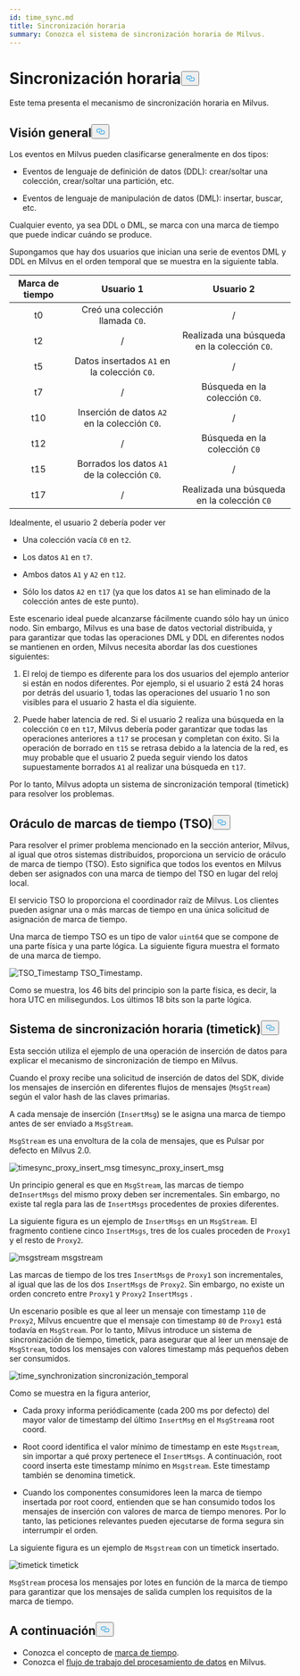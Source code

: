 ```yaml
---
id: time_sync.md
title: Sincronización horaria
summary: Conozca el sistema de sincronización horaria de Milvus.
---
```

<h1 id="Time-Synchronization" class="common-anchor-header">Sincronización horaria<button data-href="#Time-Synchronization" class="anchor-icon" translate="no">
      <svg translate="no"
        aria-hidden="true"
        focusable="false"
        height="20"
        version="1.1"
        viewBox="0 0 16 16"
        width="16"
      >
        <path
          fill="#0092E4"
          fill-rule="evenodd"
          d="M4 9h1v1H4c-1.5 0-3-1.69-3-3.5S2.55 3 4 3h4c1.45 0 3 1.69 3 3.5 0 1.41-.91 2.72-2 3.25V8.59c.58-.45 1-1.27 1-2.09C10 5.22 8.98 4 8 4H4c-.98 0-2 1.22-2 2.5S3 9 4 9zm9-3h-1v1h1c1 0 2 1.22 2 2.5S13.98 12 13 12H9c-.98 0-2-1.22-2-2.5 0-.83.42-1.64 1-2.09V6.25c-1.09.53-2 1.84-2 3.25C6 11.31 7.55 13 9 13h4c1.45 0 3-1.69 3-3.5S14.5 6 13 6z"
        ></path>
      </svg>
    </button></h1><p>Este tema presenta el mecanismo de sincronización horaria en Milvus.</p>
<h2 id="Overview" class="common-anchor-header">Visión general<button data-href="#Overview" class="anchor-icon" translate="no">
      <svg translate="no"
        aria-hidden="true"
        focusable="false"
        height="20"
        version="1.1"
        viewBox="0 0 16 16"
        width="16"
      >
        <path
          fill="#0092E4"
          fill-rule="evenodd"
          d="M4 9h1v1H4c-1.5 0-3-1.69-3-3.5S2.55 3 4 3h4c1.45 0 3 1.69 3 3.5 0 1.41-.91 2.72-2 3.25V8.59c.58-.45 1-1.27 1-2.09C10 5.22 8.98 4 8 4H4c-.98 0-2 1.22-2 2.5S3 9 4 9zm9-3h-1v1h1c1 0 2 1.22 2 2.5S13.98 12 13 12H9c-.98 0-2-1.22-2-2.5 0-.83.42-1.64 1-2.09V6.25c-1.09.53-2 1.84-2 3.25C6 11.31 7.55 13 9 13h4c1.45 0 3-1.69 3-3.5S14.5 6 13 6z"
        ></path>
      </svg>
    </button></h2><p>Los eventos en Milvus pueden clasificarse generalmente en dos tipos:</p>
<ul>
<li><p>Eventos de lenguaje de definición de datos (DDL): crear/soltar una colección, crear/soltar una partición, etc.</p></li>
<li><p>Eventos de lenguaje de manipulación de datos (DML): insertar, buscar, etc.</p></li>
</ul>
<p>Cualquier evento, ya sea DDL o DML, se marca con una marca de tiempo que puede indicar cuándo se produce.</p>
<p>Supongamos que hay dos usuarios que inician una serie de eventos DML y DDL en Milvus en el orden temporal que se muestra en la siguiente tabla.</p>
<table>
<thead>
<tr><th style="text-align:center">Marca de tiempo</th><th style="text-align:center">Usuario 1</th><th style="text-align:center">Usuario 2</th></tr>
</thead>
<tbody>
<tr><td style="text-align:center">t0</td><td style="text-align:center">Creó una colección llamada <code translate="no">C0</code>.</td><td style="text-align:center">/</td></tr>
<tr><td style="text-align:center">t2</td><td style="text-align:center">/</td><td style="text-align:center">Realizada una búsqueda en la colección <code translate="no">C0</code>.</td></tr>
<tr><td style="text-align:center">t5</td><td style="text-align:center">Datos insertados <code translate="no">A1</code> en la colección <code translate="no">C0</code>.</td><td style="text-align:center">/</td></tr>
<tr><td style="text-align:center">t7</td><td style="text-align:center">/</td><td style="text-align:center">Búsqueda en la colección <code translate="no">C0</code>.</td></tr>
<tr><td style="text-align:center">t10</td><td style="text-align:center">Inserción de datos <code translate="no">A2</code> en la colección <code translate="no">C0</code>.</td><td style="text-align:center">/</td></tr>
<tr><td style="text-align:center">t12</td><td style="text-align:center">/</td><td style="text-align:center">Búsqueda en la colección <code translate="no">C0</code></td></tr>
<tr><td style="text-align:center">t15</td><td style="text-align:center">Borrados los datos <code translate="no">A1</code> de la colección <code translate="no">C0</code>.</td><td style="text-align:center">/</td></tr>
<tr><td style="text-align:center">t17</td><td style="text-align:center">/</td><td style="text-align:center">Realizada una búsqueda en la colección <code translate="no">C0</code></td></tr>
</tbody>
</table>
<p>Idealmente, el usuario 2 debería poder ver</p>
<ul>
<li><p>Una colección vacía <code translate="no">C0</code> en <code translate="no">t2</code>.</p></li>
<li><p>Los datos <code translate="no">A1</code> en <code translate="no">t7</code>.</p></li>
<li><p>Ambos datos <code translate="no">A1</code> y <code translate="no">A2</code> en <code translate="no">t12</code>.</p></li>
<li><p>Sólo los datos <code translate="no">A2</code> en <code translate="no">t17</code> (ya que los datos <code translate="no">A1</code> se han eliminado de la colección antes de este punto).</p></li>
</ul>
<p>Este escenario ideal puede alcanzarse fácilmente cuando sólo hay un único nodo. Sin embargo, Milvus es una base de datos vectorial distribuida, y para garantizar que todas las operaciones DML y DDL en diferentes nodos se mantienen en orden, Milvus necesita abordar las dos cuestiones siguientes:</p>
<ol>
<li><p>El reloj de tiempo es diferente para los dos usuarios del ejemplo anterior si están en nodos diferentes. Por ejemplo, si el usuario 2 está 24 horas por detrás del usuario 1, todas las operaciones del usuario 1 no son visibles para el usuario 2 hasta el día siguiente.</p></li>
<li><p>Puede haber latencia de red. Si el usuario 2 realiza una búsqueda en la colección <code translate="no">C0</code> en <code translate="no">t17</code>, Milvus debería poder garantizar que todas las operaciones anteriores a <code translate="no">t17</code> se procesan y completan con éxito. Si la operación de borrado en <code translate="no">t15</code> se retrasa debido a la latencia de la red, es muy probable que el usuario 2 pueda seguir viendo los datos supuestamente borrados <code translate="no">A1</code> al realizar una búsqueda en <code translate="no">t17</code>.</p></li>
</ol>
<p>Por lo tanto, Milvus adopta un sistema de sincronización temporal (timetick) para resolver los problemas.</p>
<h2 id="Timestamp-oracle-TSO" class="common-anchor-header">Oráculo de marcas de tiempo (TSO)<button data-href="#Timestamp-oracle-TSO" class="anchor-icon" translate="no">
      <svg translate="no"
        aria-hidden="true"
        focusable="false"
        height="20"
        version="1.1"
        viewBox="0 0 16 16"
        width="16"
      >
        <path
          fill="#0092E4"
          fill-rule="evenodd"
          d="M4 9h1v1H4c-1.5 0-3-1.69-3-3.5S2.55 3 4 3h4c1.45 0 3 1.69 3 3.5 0 1.41-.91 2.72-2 3.25V8.59c.58-.45 1-1.27 1-2.09C10 5.22 8.98 4 8 4H4c-.98 0-2 1.22-2 2.5S3 9 4 9zm9-3h-1v1h1c1 0 2 1.22 2 2.5S13.98 12 13 12H9c-.98 0-2-1.22-2-2.5 0-.83.42-1.64 1-2.09V6.25c-1.09.53-2 1.84-2 3.25C6 11.31 7.55 13 9 13h4c1.45 0 3-1.69 3-3.5S14.5 6 13 6z"
        ></path>
      </svg>
    </button></h2><p>Para resolver el primer problema mencionado en la sección anterior, Milvus, al igual que otros sistemas distribuidos, proporciona un servicio de oráculo de marca de tiempo (TSO). Esto significa que todos los eventos en Milvus deben ser asignados con una marca de tiempo del TSO en lugar del reloj local.</p>
<p>El servicio TSO lo proporciona el coordinador raíz de Milvus. Los clientes pueden asignar una o más marcas de tiempo en una única solicitud de asignación de marca de tiempo.</p>
<p>Una marca de tiempo TSO es un tipo de valor <code translate="no">uint64</code> que se compone de una parte física y una parte lógica. La siguiente figura muestra el formato de una marca de tiempo.</p>
<p>
  
   <span class="img-wrapper"> <img translate="no" src="/docs/v2.5.x/assets/TSO_Timestamp.png" alt="TSO_Timestamp" class="doc-image" id="tso_timestamp" />
   </span> <span class="img-wrapper"> <span>TSO_Timestamp</span>. </span></p>
<p>Como se muestra, los 46 bits del principio son la parte física, es decir, la hora UTC en milisegundos. Los últimos 18 bits son la parte lógica.</p>
<h2 id="Time-synchronization-system-timetick" class="common-anchor-header">Sistema de sincronización horaria (timetick)<button data-href="#Time-synchronization-system-timetick" class="anchor-icon" translate="no">
      <svg translate="no"
        aria-hidden="true"
        focusable="false"
        height="20"
        version="1.1"
        viewBox="0 0 16 16"
        width="16"
      >
        <path
          fill="#0092E4"
          fill-rule="evenodd"
          d="M4 9h1v1H4c-1.5 0-3-1.69-3-3.5S2.55 3 4 3h4c1.45 0 3 1.69 3 3.5 0 1.41-.91 2.72-2 3.25V8.59c.58-.45 1-1.27 1-2.09C10 5.22 8.98 4 8 4H4c-.98 0-2 1.22-2 2.5S3 9 4 9zm9-3h-1v1h1c1 0 2 1.22 2 2.5S13.98 12 13 12H9c-.98 0-2-1.22-2-2.5 0-.83.42-1.64 1-2.09V6.25c-1.09.53-2 1.84-2 3.25C6 11.31 7.55 13 9 13h4c1.45 0 3-1.69 3-3.5S14.5 6 13 6z"
        ></path>
      </svg>
    </button></h2><p>Esta sección utiliza el ejemplo de una operación de inserción de datos para explicar el mecanismo de sincronización de tiempo en Milvus.</p>
<p>Cuando el proxy recibe una solicitud de inserción de datos del SDK, divide los mensajes de inserción en diferentes flujos de mensajes (<code translate="no">MsgStream</code>) según el valor hash de las claves primarias.</p>
<p>A cada mensaje de inserción (<code translate="no">InsertMsg</code>) se le asigna una marca de tiempo antes de ser enviado a <code translate="no">MsgStream</code>.</p>
<div class="alert note">
  <code translate="no">MsgStream</code> es una envoltura de la cola de mensajes, que es Pulsar por defecto en Milvus 2.0.</div>
<p>
  
   <span class="img-wrapper"> <img translate="no" src="/docs/v2.5.x/assets/timesync_proxy_insert_msg.png" alt="timesync_proxy_insert_msg" class="doc-image" id="timesync_proxy_insert_msg" />
   </span> <span class="img-wrapper"> <span>timesync_proxy_insert_msg</span> </span></p>
<p>Un principio general es que en <code translate="no">MsgStream</code>, las marcas de tiempo de<code translate="no">InsertMsgs</code> del mismo proxy deben ser incrementales. Sin embargo, no existe tal regla para las de <code translate="no">InsertMsgs</code> procedentes de proxies diferentes.</p>
<p>La siguiente figura es un ejemplo de <code translate="no">InsertMsgs</code> en un <code translate="no">MsgStream</code>. El fragmento contiene cinco <code translate="no">InsertMsgs</code>, tres de los cuales proceden de <code translate="no">Proxy1</code> y el resto de <code translate="no">Proxy2</code>.</p>
<p>
  
   <span class="img-wrapper"> <img translate="no" src="/docs/v2.5.x/assets/msgstream.png" alt="msgstream" class="doc-image" id="msgstream" />
   </span> <span class="img-wrapper"> <span>msgstream</span> </span></p>
<p>Las marcas de tiempo de los tres <code translate="no">InsertMsgs</code> de <code translate="no">Proxy1</code> son incrementales, al igual que las de los dos <code translate="no">InsertMsgs</code> de <code translate="no">Proxy2</code>. Sin embargo, no existe un orden concreto entre <code translate="no">Proxy1</code> y <code translate="no">Proxy2</code> <code translate="no">InsertMsgs</code> .</p>
<p>Un escenario posible es que al leer un mensaje con timestamp <code translate="no">110</code> de <code translate="no">Proxy2</code>, Milvus encuentre que el mensaje con timestamp <code translate="no">80</code> de <code translate="no">Proxy1</code> está todavía en <code translate="no">MsgStream</code>. Por lo tanto, Milvus introduce un sistema de sincronización de tiempo, timetick, para asegurar que al leer un mensaje de <code translate="no">MsgStream</code>, todos los mensajes con valores timestamp más pequeños deben ser consumidos.</p>
<p>
  
   <span class="img-wrapper"> <img translate="no" src="/docs/v2.5.x/assets/time_synchronization.png" alt="time_synchronization" class="doc-image" id="time_synchronization" />
   </span> <span class="img-wrapper"> <span>sincronización_temporal</span> </span></p>
<p>Como se muestra en la figura anterior,</p>
<ul>
<li><p>Cada proxy informa periódicamente (cada 200 ms por defecto) del mayor valor de timestamp del último <code translate="no">InsertMsg</code> en el <code translate="no">MsgStream</code>a root coord.</p></li>
<li><p>Root coord identifica el valor mínimo de timestamp en este <code translate="no">Msgstream</code>, sin importar a qué proxy pertenece el <code translate="no">InsertMsgs</code>. A continuación, root coord inserta este timestamp mínimo en <code translate="no">Msgstream</code>. Este timestamp también se denomina timetick.</p></li>
<li><p>Cuando los componentes consumidores leen la marca de tiempo insertada por root coord, entienden que se han consumido todos los mensajes de inserción con valores de marca de tiempo menores. Por lo tanto, las peticiones relevantes pueden ejecutarse de forma segura sin interrumpir el orden.</p></li>
</ul>
<p>La siguiente figura es un ejemplo de <code translate="no">Msgstream</code> con un timetick insertado.</p>
<p>
  
   <span class="img-wrapper"> <img translate="no" src="/docs/v2.5.x/assets/timetick.png" alt="timetick" class="doc-image" id="timetick" />
   </span> <span class="img-wrapper"> <span>timetick</span> </span></p>
<p><code translate="no">MsgStream</code> procesa los mensajes por lotes en función de la marca de tiempo para garantizar que los mensajes de salida cumplen los requisitos de la marca de tiempo.</p>
<h2 id="Whats-next" class="common-anchor-header">A continuación<button data-href="#Whats-next" class="anchor-icon" translate="no">
      <svg translate="no"
        aria-hidden="true"
        focusable="false"
        height="20"
        version="1.1"
        viewBox="0 0 16 16"
        width="16"
      >
        <path
          fill="#0092E4"
          fill-rule="evenodd"
          d="M4 9h1v1H4c-1.5 0-3-1.69-3-3.5S2.55 3 4 3h4c1.45 0 3 1.69 3 3.5 0 1.41-.91 2.72-2 3.25V8.59c.58-.45 1-1.27 1-2.09C10 5.22 8.98 4 8 4H4c-.98 0-2 1.22-2 2.5S3 9 4 9zm9-3h-1v1h1c1 0 2 1.22 2 2.5S13.98 12 13 12H9c-.98 0-2-1.22-2-2.5 0-.83.42-1.64 1-2.09V6.25c-1.09.53-2 1.84-2 3.25C6 11.31 7.55 13 9 13h4c1.45 0 3-1.69 3-3.5S14.5 6 13 6z"
        ></path>
      </svg>
    </button></h2><ul>
<li>Conozca el concepto de <a href="/docs/es/timestamp.md">marca de tiempo</a>.</li>
<li>Conozca el <a href="/docs/es/data_processing.md">flujo de trabajo del procesamiento de datos</a> en Milvus.</li>
</ul>
